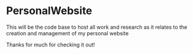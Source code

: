 # PersonalWebsite

This will be the code base to host all work and research as it relates to the creation and management of my personal website

Thanks for much for checking it out! 
